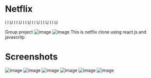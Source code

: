 # Netflix


I l U 
I l U 
I l U 
I l U 
I l U 
I l U 


Group project
![image](https://user-images.githubusercontent.com/96313339/208659074-3b5ba4dd-4183-4642-b34e-22770161db83.png)
![image](https://user-images.githubusercontent.com/96313339/208659409-d7b11789-6b6e-42c8-8eb5-427644692530.png)
This is netflix clone using react js and javascritp
# Screenshots
![image](https://user-images.githubusercontent.com/96313339/182102440-6f1253c1-56aa-4784-bb40-06eac213e391.png)
![image](https://user-images.githubusercontent.com/96313339/182102620-579f8d67-443f-424b-9137-43639c1fa4dd.png)
![image](https://user-images.githubusercontent.com/96313339/182102666-6b3d7696-6c5a-4b98-8ff3-d9097dc4595d.png)
![image](https://user-images.githubusercontent.com/96313339/182102847-28c68982-23e9-497a-8c85-189db9813b80.png)
![image](https://user-images.githubusercontent.com/96313339/182102916-a3715711-27df-4baa-8905-2ecc832881ba.png)
![image](https://user-images.githubusercontent.com/96313339/182102985-1100ece1-fdeb-46c8-bbe3-211516d952e0.png)
